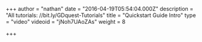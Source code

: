 +++
author = "nathan"
date = "2016-04-19T05:54:04.000Z"
description = "All tutorials: //bit.ly/GDquest-Tutorials"
title = "Quickstart Guide Intro"
type = "video"
videoid = "jNoh7UAoZAs"
weight = 8

+++

